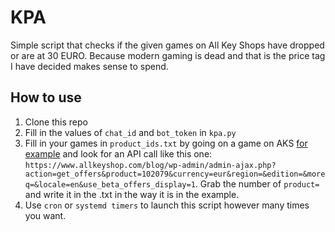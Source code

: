 # KPA

Simple script that checks if the given games on All Key Shops have dropped or are at 30 EURO. Because modern gaming is dead and that is the price tag I have decided makes sense to spend.

## How to use

1. Clone this repo
2. Fill in the values of `chat_id` and `bot_token` in `kpa.py`
3. Fill in your games in `product_ids.txt` by going on a game on AKS [for example](https://www.allkeyshop.com/blog/buy-dragons-dogma-2-cd-key-compare-prices/) and look for an API call like this one: `https://www.allkeyshop.com/blog/wp-admin/admin-ajax.php?action=get_offers&product=102079&currency=eur&region=&edition=&moreq=&locale=en&use_beta_offers_display=1`. Grab the number of `product=` and write it in the .txt in the way it is in the example.
4. Use `cron` or `systemd timers` to launch this script however many times you want.
